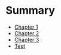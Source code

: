 # Summary

* [Chapter 1](chapter1.md)
* [Chapter 2](chapter2.md)
* [Chapter 3](chapter3.md)
* [Test](new.md)
